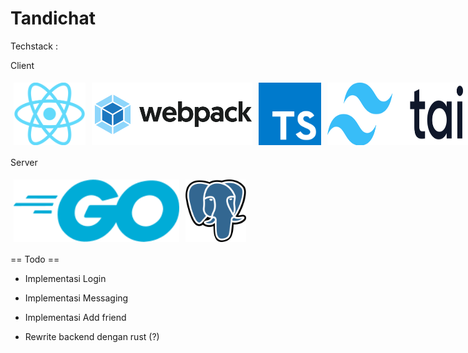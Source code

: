 # Tandichat

Techstack :

Client

<div style="display: flex;">
  <img src="/img/React-icon.svg.png" alt="React" style=" height: 100px; margin: 5px">
  <img src="/img/Webpack.svg.png" alt="Webpack" style="height: 100px;  margin: 5px">
  <img src="/img/Typescript.svg.png" alt="Typescript" style="height: 100px;  margin: 5px">
  <img src="/img/Tailwind_CSS_logo.svg.png" alt="Typescript" style="height: 100px;  margin: 5px">
</div>



Server



<div style="display: flex;">
  <img src="/img/215px-Go_Logo_Blue.svg.png" alt="React" style=" height: 100px; margin: 5px">
  <img src="/img/Postgresql_elephant.svg.png" alt="Webpack" style="height: 100px;  margin: 5px">
</div>

== Todo ==

- Implementasi Login
- Implementasi Messaging
- Implementasi Add friend

- Rewrite backend dengan rust (?)
